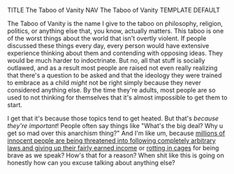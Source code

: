 TITLE The Taboo of Vanity
NAV The Taboo of Vanity
TEMPLATE DEFAULT

The Taboo of Vanity is the name I give to the taboo on philosophy, religion, politics, or anything else that, you know, actually matters. This taboo is one of the worst things about the world that isn't overtly violent. If people discussed these things every day, every person would have extensive experience thinking about them and contending with opposing ideas. They would be much harder to indoctrinate. But no, all that stuff is socially outlawed, and as a result most people are raised not even really realizing that there's a question to be asked and that the ideology they were trained to embrace as a child *might* not be right simply because they never considered anything else. By the time they're adults, most people are so used to not thinking for themselves that it's almost impossible to get them to start.

I get that it's because those topics tend to get heated. But that's *because they're important*! People often say things like "What's the big deal? Why u get so mad over this anarchism thing?" And I'm like um, because [millions of innocent people are being threatened into following completely arbitrary laws and giving up their fairly earned income](anarchism) or [rotting in cages](imprisonment) for being brave as we speak? How's that for a reason? When shit like this is going on honestly how can you excuse talking about anything else?

